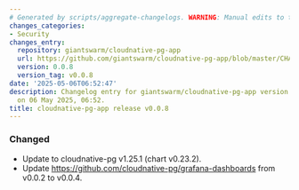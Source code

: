 ```yaml
---
# Generated by scripts/aggregate-changelogs. WARNING: Manual edits to this files will be overwritten.
changes_categories:
- Security
changes_entry:
  repository: giantswarm/cloudnative-pg-app
  url: https://github.com/giantswarm/cloudnative-pg-app/blob/master/CHANGELOG.md#008---2025-05-05
  version: 0.0.8
  version_tag: v0.0.8
date: '2025-05-06T06:52:47'
description: Changelog entry for giantswarm/cloudnative-pg-app version 0.0.8, published
  on 06 May 2025, 06:52.
title: cloudnative-pg-app release v0.0.8
---
```


### Changed
- Update to cloudnative-pg v1.25.1 (chart v0.23.2).
- Update <https://github.com/cloudnative-pg/grafana-dashboards> from v0.0.2 to v0.0.4.
